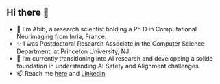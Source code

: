 ## Hi there 👋

<!--
**abibalimi/abibalimi** is a ✨ _special_ ✨ repository because its `README.md` (this file) appears on your GitHub profile.

Here are some ideas to get you started:
-->
- :mage: I'm Abib, a research scientist holding a Ph.D in Computational Neurimaging from Inria, France.
- ✨ I was Postdoctoral Research Associate in the Computer Science Department, at Princeton University, NJ.
- 🌱 I’m currently transitioning into AI research and developping a solide foundation in understanding AI Safety and Alignment challenges.
- 📫 Reach me [here](abib.alimi@gmail.com) and [LinkedIn](https://www.linkedin.com/in/abib-olushola-alimi/)

<!-- 
- 🔭 I’m currently working on 
- 🌱 I’m currently learning ...
- 👯 I’m looking to collaborate on ...
- 🤔 I’m looking for help with ...
- 💬 Ask me about ...
- 📫 How to reach me: ...
- 😄 Pronouns: ...
- ⚡ Fun fact: ...
-->
